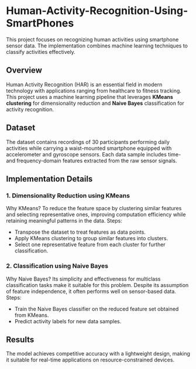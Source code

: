 # Human-Activity-Recognition-Using-SmartPhones
This project focuses on recognizing human activities using smartphone sensor data. The implementation combines machine learning techniques to classify activities effectively.

## Overview
Human Activity Recognition (HAR) is an essential field in modern technology with applications ranging from healthcare to fitness tracking. This project uses a machine learning pipeline that leverages **KMeans clustering** for dimensionality reduction and **Naive Bayes** classification for activity recognition.

## Dataset
The dataset contains recordings of 30 participants performing daily activities while carrying a waist-mounted smartphone equipped with accelerometer and gyroscope sensors. Each data sample includes time- and frequency-domain features extracted from the raw sensor signals.

## Implementation Details

### 1. Dimensionality Reduction using KMeans
Why KMeans? 
  To reduce the feature space by clustering similar features and selecting representative ones, improving computation efficiency while retaining meaningful patterns in the data.
Steps:
  - Transpose the dataset to treat features as data points.
  - Apply KMeans clustering to group similar features into clusters.
  - Select one representative feature from each cluster for further classification.

### 2. Classification using Naive Bayes
Why Naive Bayes?
  Its simplicity and effectiveness for multiclass classification tasks make it suitable for this problem. Despite its assumption of feature independence, it often performs well on sensor-based data.
Steps:
  - Train the Naive Bayes classifier on the reduced feature set obtained from KMeans.
  - Predict activity labels for new data samples.

## Results
The model achieves competitive accuracy with a lightweight design, making it suitable for real-time applications on resource-constrained devices.

   
